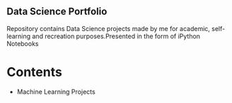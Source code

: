 ## Data Science Portfolio
Repository contains Data Science projects made by me for academic, self-learning and recreation purposes.Presented in the form of iPython Notebooks

# Contents
* Machine Learning Projects
